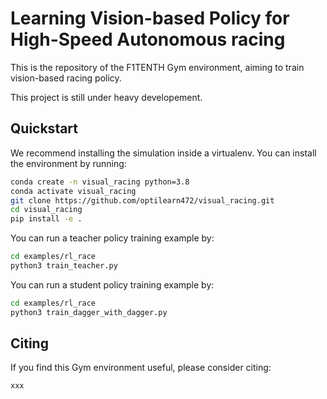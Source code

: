 # Learning Vision-based Policy for High-Speed Autonomous racing

This is the repository of the F1TENTH Gym environment, aiming to train vision-based racing policy.

This project is still under heavy developement.

## Quickstart
We recommend installing the simulation inside a virtualenv. You can install the environment by running:

```bash
conda create -n visual_racing python=3.8
conda activate visual_racing
git clone https://github.com/optilearn472/visual_racing.git
cd visual_racing
pip install -e .
```

You can run a teacher policy training example by:
```bash
cd examples/rl_race
python3 train_teacher.py
```

You can run a student policy training example by:
```bash
cd examples/rl_race
python3 train_dagger_with_dagger.py
```

## Citing
If you find this Gym environment useful, please consider citing:

```
xxx
```
